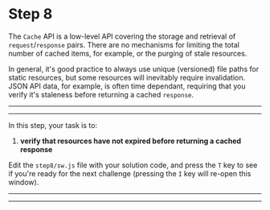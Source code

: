 # Step 8

The `Cache` API is a low-level API covering the storage and retrieval of `request`/`response` pairs. There are no mechanisms for limiting the total number of cached items, for example, or the purging of stale resources.

In general, it's good practice to always use unique (versioned) file paths for static resources, but some resources will inevitably require invalidation. JSON API data, for example, is often time dependant, requiring that you verify it's staleness before returning a cached `response`.

---
---

In this step, your task is to:

1. **verify that resources have not expired before returning a cached response**

Edit the `step8/sw.js` file with your solution code, and press the `T` key to see if you're ready for the next challenge (pressing the `I` key will re-open this window).

---
---
